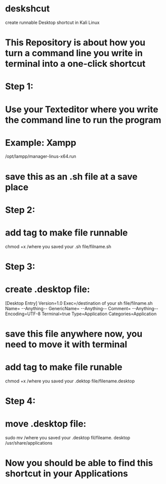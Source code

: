 # deskshcut
create runnable Desktop shortcut in Kali Linux

# This Repository is about how you turn a command line you write in terminal into a one-click shortcut

# Step 1:
# Use your Texteditor where you write the command line to run the program
# Example: Xampp

/opt/lampp/manager-linus-x64.run

# save this as an .sh file at a save place
# Step 2:
# add tag to make file runnable

chmod +x /where you saved your .sh file/filname.sh

# Step 3:
# create .desktop file:

[Desktop Entry]
Version=1.0
Exec=/destination of your sh file/filname.sh
Name= --Anything--
GenericName= --Anything--
Comment= --Anything--
Encoding=UTF-8
Terminal=true
Type=Application
Categories=Application

# save this file anywhere now, you need to move it with terminal
# add tag to make file runable

chmod +x /where you saved your .dektop file/filename.desktop

# Step 4:
# move .desktop file:

sudo mv /where you saved your .desktop fil/fileame. desktop /usr/share/applications

# Now you should be able to find this shortcut in your Applications
